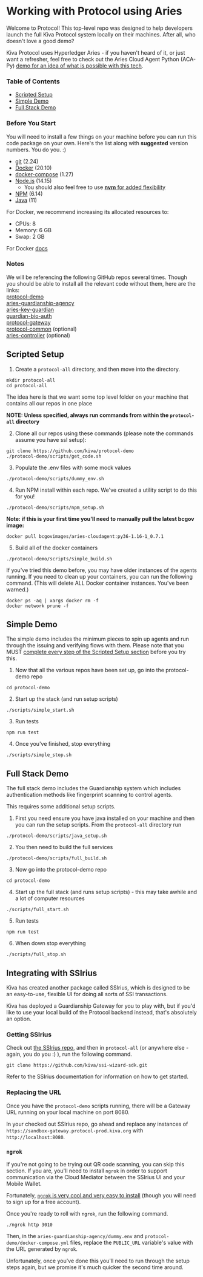# Working with Protocol using Aries

Welcome to Protocol! This top-level repo was designed to help developers launch the full Kiva Protocol system locally on their machines. After all, who doesn't love a good demo?

Kiva Protocol uses Hyperledger Aries - if you haven't heard of it, or just want a refresher, feel free to check out the Aries Cloud Agent Python (ACA-Py) [demo for an idea of what is possible with this tech](https://github.com/hyperledger/aries-cloudagent-python/blob/main/demo/README.md).

### Table of Contents

* [Scripted Setup](https://github.com/kiva/protocol-demo#scripted-setup)
* [Simple Demo](https://github.com/kiva/protocol-demo#simple-demo)
* [Full Stack Demo](https://github.com/kiva/protocol-demo#full-stack-demo)

### Before You Start

You will need to install a few things on your machine before you can run this code package on your own. Here's the list along with **suggested** version numbers. You do you. :)

* [git](https://git-scm.com/downloads) (2.24)
* [Docker](https://www.docker.com/get-started) (20.10)
* [docker-compose](https://docs.docker.com/compose/install/) (1.27)
* [Node.js](https://nodejs.org/) (14.15)
   * You should also feel free to use [**nvm** for added flexibility](https://github.com/nvm-sh/nvm)
* [NPM](https://docs.npmjs.com/downloading-and-installing-node-js-and-npm) (6.14)
* [Java](https://java.com/) (11)

For Docker, we recommend increasing its allocated resources to:
- CPUs: 8
- Memory: 6 GB
- Swap: 2 GB

For Docker [docs](https://docs.docker.com/docker-for-mac/)

### Notes
We will be referencing the following GitHub repos several times. Though you should be able to install all the relevant code without them, here are the links:  
[protocol-demo](https://github.com/kiva/protocol-demo)  
[aries-guardianship-agency](https://github.com/kiva/aries-guardianship-agency)  
[aries-key-guardian](https://github.com/kiva/aries-key-guardian.git)  
[guardian-bio-auth](https://github.com/kiva/guardian-bio-auth.git)  
[protocol-gateway](https://github.com/kiva/protocol-gateway.git)  
[protocol-common](https://github.com/kiva/protocol-common.git) (optional)  
[aries-controller](https://github.com/kiva/aries-controller) (optional)  

## Scripted Setup

1. Create a `protocol-all` directory, and then move into the directory.

```
mkdir protocol-all
cd protocol-all
```

The idea here is that we want some top level folder on your machine that contains all our repos in one place

**NOTE: Unless specified, always run commands from within the `protocol-all` directory**

2. Clone all our repos using these commands (please note the commands assume you have ssl setup):

```
git clone https://github.com/kiva/protocol-demo
./protocol-demo/scripts/get_code.sh
```

3. Populate the .env files with some mock values

```
./protocol-demo/scripts/dummy_env.sh
```

4. Run NPM install within each repo. We've created a utility script to do this for you!

```
./protocol-demo/scripts/npm_setup.sh
```

**Note: if this is your first time you'll need to manually pull the latest bcgov image:**

```
docker pull bcgovimages/aries-cloudagent:py36-1.16-1_0.7.1
```

5. Build all of the docker containers

```
./protocol-demo/scripts/simple_build.sh
```

If you've tried this demo before, you may have older instances of the agents running. If you need to clean up your containers, you can run the following command. (This will delete ALL Docker container instances. You've been warned.)

```
docker ps -aq | xargs docker rm -f
docker network prune -f
```

## Simple Demo

The simple demo includes the minimum pieces to spin up agents and run through the issuing and verifying flows with them. Please note that you MUST [complete every step of the Scripted Setup section](https://github.com/kiva/protocol-demo#scripted-setup) before you try this.

1. Now that all the various repos have been set up, go into the protocol-demo repo

```
cd protocol-demo
```

2. Start up the stack (and run setup scripts)

```
./scripts/simple_start.sh
```

3. Run tests

```
npm run test
```

4. Once you've finished, stop everything

```
./scripts/simple_stop.sh
```

## Full Stack Demo

The full stack demo includes the Guardianship system which includes authentication methods like fingerprint scanning to control agents.

This requires some additional setup scripts.

1. First you need ensure you have java installed on your machine and then you can run the setup scripts. From the `protocol-all` directory run

```
./protocol-demo/scripts/java_setup.sh
```

2. You then need to build the full services

```
./protocol-demo/scripts/full_build.sh
```

3. Now go into the protocol-demo repo

```
cd protocol-demo
```

4. Start up the full stack (and runs setup scripts) - this may take awhile and a lot of computer resources

```
./scripts/full_start.sh
```

5. Run tests

```
npm run test
```

6. When down stop everything

```
./scripts/full_stop.sh
```

## Integrating with SSIrius

Kiva has created another package called SSIrius, which is designed to be an easy-to-use, flexible UI for doing all sorts of SSI transactions.

Kiva has deployed a Guardianship Gateway for you to play with, but if you'd like to use your local build of the Protocol backend instead, that's absolutely an option.

### Getting SSIrius

Check out [the SSIrius repo](https://github.com/kiva/ssi-wizard-sdk), and then in `protocol-all` (or anywhere else - again, you do you :) ), run the following command.

```
git clone https://github.com/kiva/ssi-wizard-sdk.git
```

Refer to the SSIrius documentation for information on how to get started.

### Replacing the URL

Once you have the `protocol-demo` scripts running, there will be a Gateway URL running on your local machine on port 8080.

In your checked out SSIrius repo, go ahead and replace any instances of `https://sandbox-gateway.protocol-prod.kiva.org` with `http://localhost:8080`.

### `ngrok`

If you're not going to be trying out QR code scanning, you can skip this section. If you are, you'll need to install `ngrok` in order to support communication via the Cloud Mediator between the SSIrius UI and your Mobile Wallet.

Fortunately, [`ngrok` is very cool and very easy to install](https://ngrok.com/docs) (though you will need to sign up for a free account).

Once you're ready to roll with `ngrok`, run the following command.

```
./ngrok http 3010
```

Then, in the `aries-guardianship-agency/dummy.env` and `protocol-demo/docker-compose.yml` files, replace the `PUBLIC_URL` variable's value with the URL generated by `ngrok`.

Unfortunately, once you've done this you'll need to run through the setup steps again, but we promise it's much quicker the second time around.
 